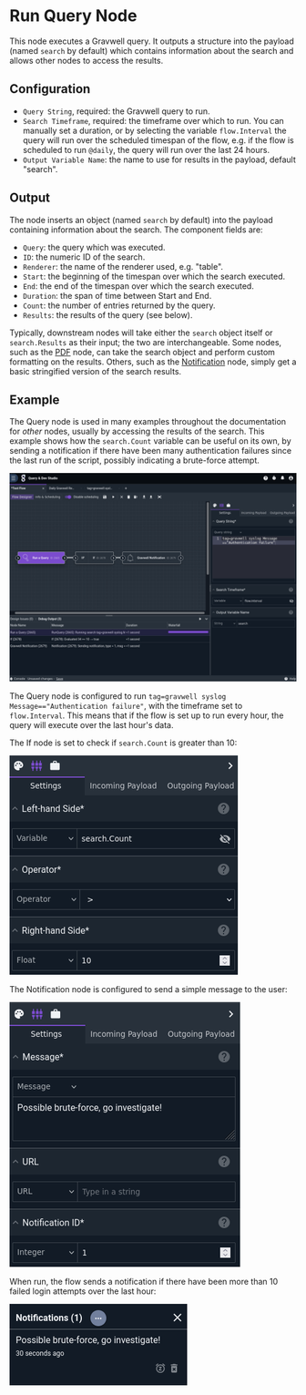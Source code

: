 # Run Query Node

This node executes a Gravwell query. It outputs a structure into the payload (named `search` by default) which contains information about the search and allows other nodes to access the results.

## Configuration

* `Query String`, required: the Gravwell query to run.
* `Search Timeframe`, required: the timeframe over which to run. You can manually set a duration, or by selecting the variable `flow.Interval` the query will run over the scheduled timespan of the flow, e.g. if the flow is scheduled to run `@daily`, the query will run over the last 24 hours.
* `Output Variable Name`: the name to use for results in the payload, default "search".

## Output

The node inserts an object (named `search` by default) into the payload containing information about the search. The component fields are:

* `Query`: the query which was executed.
* `ID`: the numeric ID of the search.
* `Renderer`: the name of the renderer used, e.g. "table".
* `Start`: the beginning of the timespan over which the search executed.
* `End`: the end of the timespan over which the search executed.
* `Duration`: the span of time between Start and End.
* `Count`: the number of entries returned by the query.
* `Results`: the results of the query (see below).

Typically, downstream nodes will take either the `search` object itself or `search.Results` as their input; the two are interchangeable. Some nodes, such as the [PDF](pdf.md) node, can take the search object and perform custom formatting on the results. Others, such as the [Notification](notification.md) node, simply get a basic stringified version of the search results.

## Example

The Query node is used in many examples throughout the documentation for *other* nodes, usually by accessing the results of the search. This example shows how the `search.Count` variable can be useful on its own, by sending a notification if there have been many authentication failures since the last run of the script, possibly indicating a brute-force attempt.

![](runquery-example.png)

The Query node is configured to run `tag=gravwell syslog Message=="Authentication failure"`, with the timeframe set to `flow.Interval`. This means that if the flow is set up to run every hour, the query will execute over the last hour's data.

The If node is set to check if `search.Count` is greater than 10:

![](runquery-if.png)

The Notification node is configured to send a simple message to the user:

![](runquery-notification.png)

When run, the flow sends a notification if there have been more than 10 failed login attempts over the last hour:

![](runquery-results.png)
